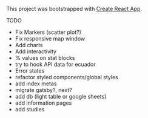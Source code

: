 This project was bootstrapped with [Create React App](https://github.com/facebook/create-react-app).

TODO

- Fix Markers (scatter plot?)
- Fix responsive map window
- Add charts
- Add interactivity
- % values on stat blocks
- try to hook API data for ecuador
- Error states
- refactor styled components/global styles
- add index metas
- migrate gatsby?, next?
- add db (light table or google sheets)
- add information pages
- add studies
